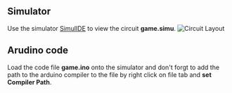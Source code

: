 ## Simulator

Use the simulator [SimulIDE](https://www.simulide.com/) to view the circuit **game.simu**.
![Circuit Layout](https://github.com/maryamshalaby/SimulIDE-LED-Game/blob/master/Circuit.PNG)

## Arudino code

Load the code file **game.ino** onto the simulator and don't forgt to add the path to the arduino compiler to the file by right click on file tab and **set Compiler Path**.

